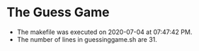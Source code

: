 # The Guess Game
- The makefile was executed on 2020-07-04 at 07:47:42 PM.
- The number of lines in guessinggame.sh are 31.
